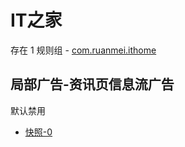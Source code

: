 # IT之家

存在 1 规则组 - [com.ruanmei.ithome](/src/apps/com.ruanmei.ithome.ts)

## 局部广告-资讯页信息流广告

默认禁用

- [快照-0](https://i.gkd.li/i/13167193)
